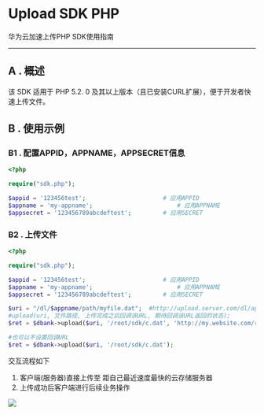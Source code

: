 Upload SDK PHP
=====================
华为云加速上传PHP SDK使用指南
* * *

A . 概述
-----------
该 SDK 适用于 PHP 5.2. 0 及其以上版本（且已安装CURL扩展），便于开发者快速上传文件。

B . 使用示例
----------
### B1 . 配置APPID，APPNAME，APPSECRET信息 ###

```php
<?php

require("sdk.php");

$appid = '123456test'; 						# 应用APPID
$appname = 'my-appname';					    # 应用APPNAME
$appsecret = '123456789abcdeftest';    		# 应用SECRET
```

### B2 . 上传文件 ###

```php
<?php

require("sdk.php");

$appid = '123456test'; 						# 应用APPID
$appname = 'my-appname';					    # 应用APPNAME
$appsecret = '123456789abcdeftest';    		# 应用SECRET

$uri = "/dl/$appname/path/myfile.dat";  #http://upload.server.com/dl/appname/path/path2/a.dat  
#upload(uri, 文件路径, 上传完成之后回调该URL, 期待回调该URL返回的状态);
$ret = $dbank->upload($uri, '/root/sdk/c.dat', 'http://my.website.com/rest？a=b', 200);

#也可以不设置回调URL
$ret = $dbank->upload($uri, '/root/sdk/c.dat');
```

交互流程如下

1. 客户端(服务器)直接上传至 距自己最近速度最快的云存储服务器
2. 上传成功后客户端进行后续业务操作

![](http://zl.hwpan.com/u12134807/demo1.png)
